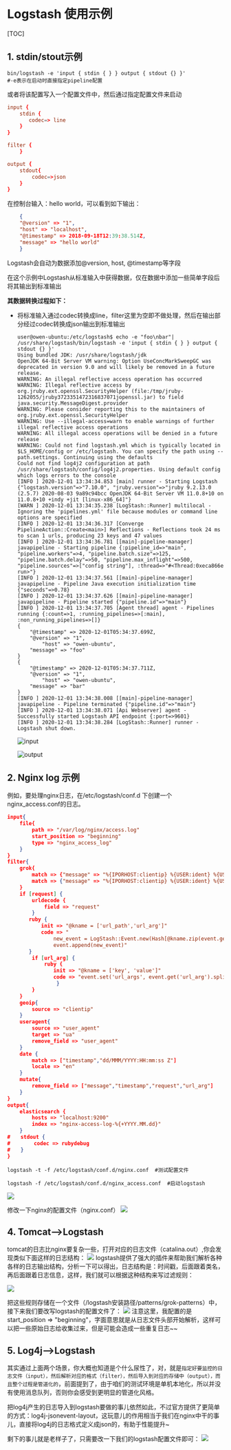 # Logstash 使用示例

[TOC]

## 1. stdin/stout示例

``` shell
bin/logstash -e 'input { stdin { } } output { stdout {} }'
#-e表示在启动时直接指定pipeline配置
```

或者将该配置写入一个配置文件中，然后通过指定配置文件来启动

``` conf
input {
    stdin {
       codec=> line
    }
}

filter {
    }

output {
    stdout{
        codec=>json
    }
}
```

在控制台输入：hello world，可以看到如下输出：

``` json
    {
    "@version" => "1",
    "host" => "localhost",
    "@timestamp" => 2018-09-18T12:39:38.514Z,
    "message" => "hello world"
    }
```

Logstash会自动为数据添加@version, host, @timestamp等字段

在这个示例中Logstash从标准输入中获得数据，仅在数据中添加一些简单字段后将其输出到标准输出

**其数据转换过程如下：**

- 将标准输入通过codec转换成line，filter这里为空即不做处理，然后在输出部分经过codec转换成json输出到标准输出

    ``` shell
    user@owen-ubuntu:/etc/logstash$ echo -e "foo\nbar"| /usr/share/logstash/bin/logstash -e 'input { stdin { } } output { stdout {} }'
    Using bundled JDK: /usr/share/logstash/jdk
    OpenJDK 64-Bit Server VM warning: Option UseConcMarkSweepGC was deprecated in version 9.0 and will likely be removed in a future release.
    WARNING: An illegal reflective access operation has occurred
    WARNING: Illegal reflective access by org.jruby.ext.openssl.SecurityHelper (file:/tmp/jruby-1262055/jruby3723351472316837071jopenssl.jar) to field java.security.MessageDigest.provider
    WARNING: Please consider reporting this to the maintainers of org.jruby.ext.openssl.SecurityHelper
    WARNING: Use --illegal-access=warn to enable warnings of further illegal reflective access operations
    WARNING: All illegal access operations will be denied in a future release
    WARNING: Could not find logstash.yml which is typically located in $LS_HOME/config or /etc/logstash. You can specify the path using --path.settings. Continuing using the defaults
    Could not find log4j2 configuration at path /usr/share/logstash/config/log4j2.properties. Using default config which logs errors to the console
    [INFO ] 2020-12-01 13:34:34.853 [main] runner - Starting Logstash {"logstash.version"=>"7.10.0", "jruby.version"=>"jruby 9.2.13.0 (2.5.7) 2020-08-03 9a89c94bcc OpenJDK 64-Bit Server VM 11.0.8+10 on 11.0.8+10 +indy +jit [linux-x86_64]"}
    [WARN ] 2020-12-01 13:34:35.238 [LogStash::Runner] multilocal - Ignoring the 'pipelines.yml' file because modules or command line options are specified
    [INFO ] 2020-12-01 13:34:36.317 [Converge PipelineAction::Create<main>] Reflections - Reflections took 24 ms to scan 1 urls, producing 23 keys and 47 values 
    [INFO ] 2020-12-01 13:34:36.781 [[main]-pipeline-manager] javapipeline - Starting pipeline {:pipeline_id=>"main", "pipeline.workers"=>4, "pipeline.batch.size"=>125, "pipeline.batch.delay"=>50, "pipeline.max_inflight"=>500, "pipeline.sources"=>["config string"], :thread=>"#<Thread:0xeca866e run>"}
    [INFO ] 2020-12-01 13:34:37.561 [[main]-pipeline-manager] javapipeline - Pipeline Java execution initialization time {"seconds"=>0.78}
    [INFO ] 2020-12-01 13:34:37.626 [[main]-pipeline-manager] javapipeline - Pipeline started {"pipeline.id"=>"main"}
    [INFO ] 2020-12-01 13:34:37.705 [Agent thread] agent - Pipelines running {:count=>1, :running_pipelines=>[:main], :non_running_pipelines=>[]}
    {
        "@timestamp" => 2020-12-01T05:34:37.699Z,
        "@version" => "1",
            "host" => "owen-ubuntu",
        "message" => "foo"
    }
    {
        "@timestamp" => 2020-12-01T05:34:37.711Z,
        "@version" => "1",
            "host" => "owen-ubuntu",
        "message" => "bar"
    }
    [INFO ] 2020-12-01 13:34:38.008 [[main]-pipeline-manager] javapipeline - Pipeline terminated {"pipeline.id"=>"main"}
    [INFO ] 2020-12-01 13:34:38.071 [Api Webserver] agent - Successfully started Logstash API endpoint {:port=>9601}
    [INFO ] 2020-12-01 13:34:38.284 [LogStash::Runner] runner - Logstash shut down.
    ```

    ![input](_images/input.png)

    ![output](_images/output.png)

## 2. Nginx log 示例

例如，要处理nginx日志，在/etc/logstash/conf.d 下创建一个 nginx_access.conf的日志。

``` json
input{
    file{
        path => "/var/log/nginx/access.log"
        start_position => "beginning"
        type => "nginx_access_log"
    }
}
filter{
    grok{
        match => {"message" => "%{IPORHOST:clientip} %{USER:ident} %{USER:auth} \[%{HTTPDATE:timestamp}\] \"%{WORD:verb} %{DATA:request} HTTP/%{NUMBER:httpversion}\" %{NUMBER:response:int} (?:-|%{NUMBER:bytes:int}) \"(?:-|%{DATA:referrer})\" \"%{DATA:user_agent}\" (?:%{IP:proxy}|-) %{DATA:upstream_addr} %{NUMBER:upstream_request_time:float} %{NUMBER:upstream_response_time:float}"}
        match => {"message" => "%{IPORHOST:clientip} %{USER:ident} %{USER:auth} \[%{HTTPDATE:timestamp}\] \"%{WORD:verb} %{DATA:request} HTTP/%{NUMBER:httpversion}\" %{NUMBER:response:int} (?:-|%{NUMBER:bytes:int}) \"%{DATA:referrer}\" \"%{DATA:user_agent}\" \"%{DATA:proxy}\""}
    }
    if [request] {
        urldecode {
            field => "request"
        }
       ruby {
           init => "@kname = ['url_path','url_arg']"
           code => "
               new_event = LogStash::Event.new(Hash[@kname.zip(event.get('request').split('?'))])
               event.append(new_event)"
       }
        if [url_arg] {
            ruby {
               init => "@kname = ['key', 'value']"
               code => "event.set('url_args', event.get('url_arg').split('&').collect {|i| Hash[@kname.zip(i.split('='))]})"
                }
        }
    }
    geoip{
        source => "clientip"
    }
    useragent{
        source => "user_agent"
        target => "ua"
        remove_field => "user_agent"
    }
    date {
        match => ["timestamp","dd/MMM/YYYY:HH:mm:ss Z"]
        locale => "en"
    }
    mutate{
        remove_field => ["message","timestamp","request","url_arg"]
    }
}
output{
    elasticsearch {
        hosts => "localhost:9200"
        index => "nginx-access-log-%{+YYYY.MM.dd}"
    }
#　　stdout {
#　　　　 codec => rubydebug
#　　}
}
```

`logstash -t -f /etc/logstash/conf.d/nginx.conf  #测试配置文件`

`logstash -f /etc/logstash/conf.d/nginx_access.conf  #启动logstash`

![](_v_images/20201201103104602_1990755990.png)

修改一下nginx的配置文件（nginx.conf）
![](_v_images/20201201103135147_632714935.png)

## 4. Tomcat–>Logstash

tomcat的日志比nginx要复杂一些，打开对应的日志文件（catalina.out）,你会发现类似下面这样的日志结构：
![](_v_images/20201201103255088_238636210.png)
logstash提供了强大的插件来帮助我们解析各种各样的日志输出结构，分析一下可以得出，日志结构是：时间戳，后面跟着类名，再后面跟着日志信息，这样，我们就可以根据这种结构来写过滤规则：

![](_v_images/20201201103234889_1218649626.png)

把这些规则存储在一个文件（/logstash安装路径/patterns/grok-patterns）中，接下来我们要改写logstash的配置文件了：
![](_v_images/20201201103305431_856715122.png)
注意这里，我配置的是start_position => "beginning"，字面意思就是从日志文件头部开始解析，这样可以把一些原始日志给收集过来，但是可能会造成一些重复日志~~

## 5. Log4j–>Logstash

其实通过上面两个场景，你大概也知道是个什么尿性了，对，就是`指定好要监控的日志文件（input），然后解析对应的格式（filter），然后导入到对应的存储中（output），而且整个过程是管道化的`，前面提到了，由于咱们的测试环境是单机本地化，所以并没有使用消息队列，否则你会感受到更明显的管道化风格。

把log4j产生的日志导入到logstash要做的事儿依然如此，不过官方提供了更简单的方式：log4j-jsonevent-layout，这玩意儿的作用相当于我们在nginx中干的事儿，直接将log4j的日志格式定义成json的，有助于性能提升~

剩下的事儿就是老样子了，只需要改一下我们的logstash配置文件即可：
![](_v_images/20201201103422495_1834326914.png)